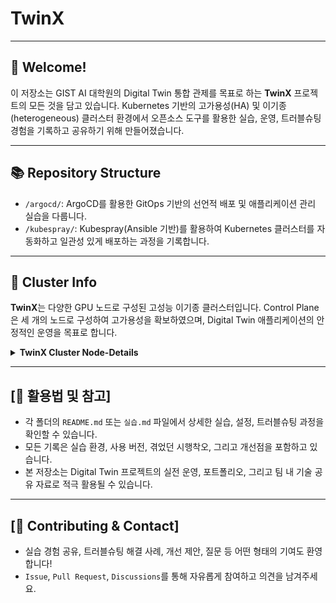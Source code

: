 # TwinX
---

## 👋 Welcome!

이 저장소는 GIST AI 대학원의 Digital Twin 통합 관제를 목표로 하는 **TwinX** 프로젝트의 모든 것을 담고 있습니다.
Kubernetes 기반의 고가용성(HA) 및 이기종(heterogeneous) 클러스터 환경에서 오픈소스 도구를 활용한 실습, 운영, 트러블슈팅 경험을 기록하고 공유하기 위해 만들어졌습니다.

---

## 📚 Repository Structure

- `/argocd/`: ArgoCD를 활용한 GitOps 기반의 선언적 배포 및 애플리케이션 관리 실습을 다룹니다.
- `/kubespray/`: Kubespray(Ansible 기반)를 활용하여 Kubernetes 클러스터를 자동화하고 일관성 있게 배포하는 과정을 기록합니다.

---

## 🚀 Cluster Info

**TwinX**는 다양한 GPU 노드로 구성된 고성능 이기종 클러스터입니다. Control Plane은 세 개의 노드로 구성하여 고가용성을 확보하였으며, Digital Twin 애플리케이션의 안정적인 운영을 목표로 합니다.

<details>
<summary><b>TwinX Cluster Node-Details</b></summary>

<table>
  <thead>
    <tr>
      <th>Node name (hostname)</th>
      <th>역할(Role)</th>
      <th>MGMT IP</th>
      <th>K8S IP</th>
      <th>K8S Version</th>
      <th>OS-Image</th>
      <th>Container Runtime</th>
      <th>제품 (Product)</th>
    </tr>
  </thead>
  <tbody>
    <tr>
      <td>control1</td>
      <td>control-plane</td>
      <td>10.38.38.8</td>
      <td>10.38.38.9</td>
      <td>v1.33.3</td>
      <td>Ubuntu 24.04 LTS</td>
      <td>containerd://1.7.1</td>
      <td>- CPU: Intel Xeon D-1518 (4-Core, 4-Thread)<br/>- RAM: 32GB</td>
    </tr>
    <tr>
      <td>control2</td>
      <td>control-plane</td>
      <td>10.38.38.16</td>
      <td>10.38.38.17</td>
      <td>v1.33.3</td>
      <td>Ubuntu 24.04 LTS</td>
      <td>containerd://1.7.1</td>
      <td>- CPU: Intel Xeon D-1518 (6-Core, 6-Thread)<br/>- RAM: 32GB</td>
    </tr>
    <tr>
      <td>control3</td>
      <td>control-plane</td>
      <td>10.38.38.24</td>
      <td>10.38.38.25</td>
      <td>v1.33.3</td>
      <td>Ubuntu 24.04 LTS</td>
      <td>containerd://1.7.1</td>
      <td>- CPU: Intel Xeon D-1518 (4-Core, 8-Thread)<br/>- RAM: 32GB</td>
    </tr>
    <tr>
      <td>sv4000-1</td>
      <td>worker</td>
      <td>10.38.38.32</td>
      <td>10.38.38.33</td>
      <td>v1.33.3</td>
      <td>Ubuntu 24.04 LTS</td>
      <td>containerd://1.7.1</td>
      <td>- CPU: AMD EPYC 9124 (16-Core, 32-Thread)<br/>- RAM: 256GB<br/>- GPU: NVIDIA RTX A6000 48GB x 2</td>
    </tr>
    <tr>
      <td>sv4000-2</td>
      <td>worker</td>
      <td>10.38.38.40</td>
      <td>10.38.38.41</td>
      <td>v1.33.3</td>
      <td>Ubuntu 24.04 LTS</td>
      <td>containerd://1.7.1</td>
      <td>- CPU: AMD EPYC 9124 (16-Core, 32-Thread)<br/>- RAM: 256GB<br/>- GPU: NVIDIA RTX A6000 48GB, NVIDIA L40 48GB</td>
    </tr>
    <tr>
      <td>rm352-1</td>
      <td>worker</td>
      <td>10.38.38.104</td>
      <td>10.38.38.105</td>
      <td>v1.33.3</td>
      <td>Ubuntu 24.04 LTS</td>
      <td>containerd://1.7.1</td>
      <td>- CPU: Intel Xeon Silver 4310 (12-Core, 24-Thread)<br/>- RAM: 128GB<br/>- GPU: Quadro RTX 6000 24GB, A100 40GB, A10 24GB</td>
    </tr>
    <tr>
      <td>rm352-2</td>
      <td>worker</td>
      <td>10.38.38.48</td>
      <td>10.38.38.49</td>
      <td>v1.33.3</td>
      <td>Ubuntu 24.04 LTS</td>
      <td>containerd://1.7.1</td>
      <td>- CPU: Intel Xeon Silver 4310 (12-Core, 24-Thread)<br/>- RAM: 64GB<br/>- GPU: Quadro RTX 6000 24GB, A100 40GB, A10 24GB</td>
    </tr>
    <tr>
      <td>l40s</td>
      <td>worker</td>
      <td>10.38.38.96</td>
      <td>10.38.38.97</td>
      <td>v1.33.3</td>
      <td>Ubuntu 24.04 LTS</td>
      <td>containerd://1.7.1</td>
      <td>- CPU: AMD EPYC 9254 (48-Core, 96-Thread)<br/>- RAM: 755GB<br/>- GPU: NVIDIA L40S 48GB x 6</td>
    </tr>
    <tr>
      <td>armserver</td>
      <td>worker</td>
      <td>10.38.38.88</td>
      <td>-</td>
      <td>v1.33.3</td>
      <td>Ubuntu 24.04 LTS</td>
      <td>containerd://1.7.1</td>
      <td>- CPU: ARM Neoverse-N1 (80-Core, 80-Thread)<br/>- RAM: 512GB</td>
    </tr>
    <tr>
      <td>edgebox1</td>
      <td>worker</td>
      <td>10.38.38.56</td>
      <td>10.38.38.57</td>
      <td>v1.33.3</td>
      <td>Ubuntu 24.04 LTS</td>
      <td>containerd://1.7.1</td>
      <td>- CPU: Intel Xeon Silver 4310 (12-Core, 24-Thread)<br/>- RAM: 128GB<br/>- GPU: Tesla T4 16GB</td>
    </tr>
    <tr>
      <td>edgebox2</td>
      <td>worker</td>
      <td>10.38.38.64</td>
      <td>10.38.38.65</td>
      <td>v1.33.3</td>
      <td>Ubuntu 24.04 LTS</td>
      <td>containerd://1.7.1</td>
      <td>- CPU: Intel Xeon Silver 4310 (12-Core, 24-Thread)<br/>- RAM: 32GB<br/>- GPU: Tesla T4 16GB</td>
    </tr>
     <tr>
      <td>edgebox3</td>
      <td>worker</td>
      <td>10.38.38.72</td>
      <td>10.38.38.73</td>
      <td>v1.33.3</td>
      <td>Ubuntu 24.04 LTS</td>
      <td>containerd://1.7.1</td>
      <td>- CPU: Intel Xeon Silver 4310 (12-Core, 24-Thread)<br/>- RAM: 128GB<br/>- GPU: Tesla T4 16GB</td>
    </tr>
     <tr>
      <td>edgebox4</td>
      <td>worker</td>
      <td>10.38.38.80</td>
      <td>10.38.38.81</td>
      <td>v1.33.3</td>
      <td>Ubuntu 24.04 LTS</td>
      <td>containerd://1.7.1</td>
      <td>- CPU: Intel Xeon Silver 4310 (12-Core, 24-Thread)<br/>- RAM: 128GB<br/>- GPU: Tesla T4 16GB</td>
    </tr>
  </tbody>
</table>

</details>

---

## [📖 활용법 및 참고]

- 각 폴더의 `README.md` 또는 `실습.md` 파일에서 상세한 실습, 설정, 트러블슈팅 과정을 확인할 수 있습니다.
- 모든 기록은 실습 환경, 사용 버전, 겪었던 시행착오, 그리고 개선점을 포함하고 있습니다.
- 본 저장소는 Digital Twin 프로젝트의 실전 운영, 포트폴리오, 그리고 팀 내 기술 공유 자료로 적극 활용될 수 있습니다.

---

## [🙌 Contributing & Contact]

- 실습 경험 공유, 트러블슈팅 해결 사례, 개선 제안, 질문 등 어떤 형태의 기여도 환영합니다!
- `Issue`, `Pull Request`, `Discussions`를 통해 자유롭게 참여하고 의견을 남겨주세요.
